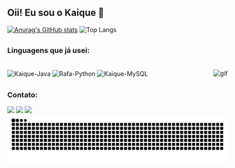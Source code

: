 ## Oii! Eu sou o Kaique 👋
[![Anurag's GitHub stats](https://github-readme-stats.vercel.app/api?username=Kaique-Sachelli&show_icons=true&theme=tokyonight)](https://github.com/anuraghazra/github-readme-stats)
![Top Langs](https://github-readme-stats.vercel.app/api/top-langs/?username=Kaique-Sachelli&layout=compact&theme=tokyonight)

##

### Linguagens que já usei:

<div style="display: inline_block"><br>       
  <img align="center" alt="Kaique-Java" height="50" width="60" src="https://cdn.jsdelivr.net/gh/devicons/devicon@latest/icons/java/java-original-wordmark.svg">   
  <img align="center" alt="Rafa-Python" height="50" width="60" src="https://cdn.jsdelivr.net/gh/devicons/devicon@latest/icons/python/python-original-wordmark.svg">
  <img align="center" alt="Kaique-MySQL" height="50" width="60" src="https://cdn.jsdelivr.net/gh/devicons/devicon@latest/icons/mysql/mysql-original-wordmark.svg">
  <img align="right" alt="gif" src="https://discord.com/channels/1352254664195838032/1352254664195838035/1396503774633132263"> 
</div>

##

### Contato:
<div> 
 <a href="https://instagram.com/kai._sff" target="_blank"><img src="https://img.shields.io/badge/-Instagram-%23E4405F?style=for-the-badge&logo=instagram&logoColor=white" target="_blank"></a>
 <a href="https://discord.gg/kai_sff" target="_blank"><img src="https://img.shields.io/badge/Discord-7289DA?style=for-the-badge&logo=discord&logoColor=white" target="_blank"></a> 
 <a href = "mailto:kaique.safefe@gmail.com"><img src="https://img.shields.io/badge/-Gmail-%23333?style=for-the-badge&logo=gmail&logoColor=white" target="_blank"></a>
</div>

<!-- Cobrinha -->
<div align-center>
  <img src="https://raw.githubusercontent.com/Kaique-Sachelli/Kaique-Sachelli/output/snake.svg" alt="Snake animation" />
</div>

<!--
- 🔭 I’m currently working on ...
- 🌱 I’m currently learning ...
- 👯 I’m looking to collaborate on ...
- 🤔 I’m looking for help with ...
- 💬 Ask me about ...
- 📫 How to reach me: ...
- 😄 Pronouns: ...
- ⚡ Fun fact: ...
-->
